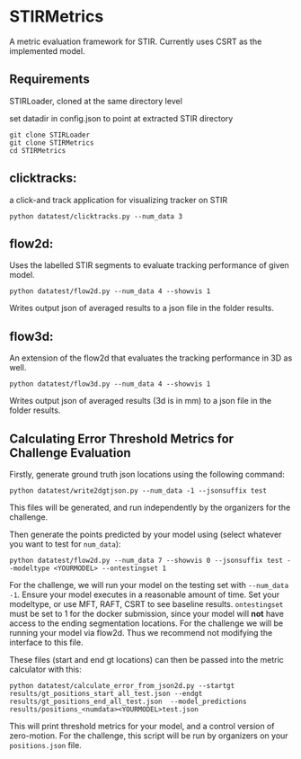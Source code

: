 # STIRMetrics

A metric evaluation framework for STIR. Currently uses CSRT as the implemented model.

## Requirements

STIRLoader, cloned at the same directory level

set datadir in config.json to point at extracted STIR directory
```
git clone STIRLoader
git clone STIRMetrics
cd STIRMetrics
```

## clicktracks:
a click-and track application for visualizing tracker on STIR

```
python datatest/clicktracks.py --num_data 3
```

## flow2d:

Uses the labelled STIR segments to evaluate tracking performance of given model.

```
python datatest/flow2d.py --num_data 4 --showvis 1
```
Writes output json of averaged results to a json file in the folder results.


## flow3d:

An extension of the flow2d that evaluates the tracking performance in 3D as well.

```
python datatest/flow3d.py --num_data 4 --showvis 1
```
Writes output json of averaged results (3d is in mm) to a json file in the folder results.


## Calculating Error Threshold Metrics for Challenge Evaluation

Firstly, generate ground truth json locations using the following command:

```
python datatest/write2dgtjson.py --num_data -1 --jsonsuffix test
```

This files will be generated, and run independently by the organizers for the challenge.




Then generate the points predicted by your model using (select whatever you want to test for `num_data`):

```
python datatest/flow2d.py --num_data 7 --showvis 0 --jsonsuffix test --modeltype <YOURMODEL> --ontestingset 1
```

For the challenge, we will run your model on the testing set with `--num_data -1`. Ensure your model executes in a reasonable amount of time. Set your modeltype, or use MFT, RAFT, CSRT to see baseline results. `ontestingset` must be set to 1 for the docker submission, since your model will **not** have access to the ending segmentation locations. For the challenge we will be running your model via flow2d. Thus we recommend not modifying the interface to this file.


These files (start and end gt locations) can then be passed into the metric calculator with this:

```
python datatest/calculate_error_from_json2d.py --startgt results/gt_positions_start_all_test.json --endgt results/gt_positions_end_all_test.json  --model_predictions results/positions_<numdata><YOURMODEL>test.json
```

This will print threshold metrics for your model, and a control version of zero-motion. For the challenge, this script will be run by organizers on your `positions.json` file.

